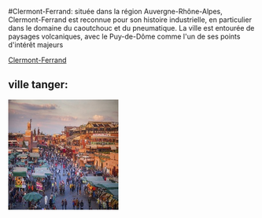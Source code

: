 #Clermont-Ferrand:
située dans la région Auvergne-Rhône-Alpes, Clermont-Ferrand est reconnue pour son histoire industrielle, en particulier dans le domaine du caoutchouc et du pneumatique. La ville est entourée de paysages volcaniques, avec le Puy-de-Dôme comme l'un de ses points d'intérêt majeurs

[Clermont-Ferrand](clermont-ferrand.md)
## ville tanger:
![Tanger](../ressources/marrakesh.jpg)
